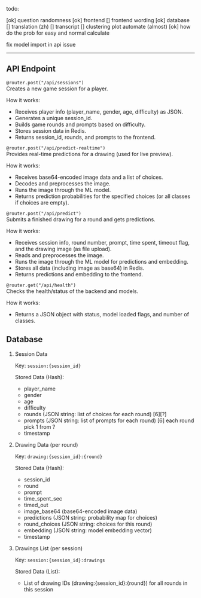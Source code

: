 

todo:

[ok] question randomness
[ok] frontend
[] frontend wording
[ok] database
[] translation (zh)
[] transcript
[] clustering plot automate (almost)
[ok] how do the prob for easy and normal calculate


fix model import in api issue


---
## API Endpoint
```@router.post("/api/sessions")```\
Creates a new game session for a player.

How it works:
- Receives player info (player_name, gender, age, difficulty) as JSON.
- Generates a unique session_id.
- Builds game rounds and prompts based on difficulty.
- Stores session data in Redis.
- Returns session_id, rounds, and prompts to the frontend.


```@router.post("/api/predict-realtime")```\
Provides real-time predictions for a drawing (used for live preview).

How it works:

- Receives base64-encoded image data and a list of choices.
- Decodes and preprocesses the image.
- Runs the image through the ML model.
- Returns prediction probabilities for the specified choices (or all classes if choices are empty).

```@router.post("/api/predict")```\
Submits a finished drawing for a round and gets predictions.

How it works:

- Receives session info, round number, prompt, time spent, timeout flag, and the drawing image (as file upload).
- Reads and preprocesses the image.
- Runs the image through the ML model for predictions and embedding.
- Stores all data (including image as base64) in Redis.
- Returns predictions and embedding to the frontend.

```@router.get("/api/health")```\
Checks the health/status of the backend and models.

How it works:

- Returns a JSON object with status, model loaded flags, and number of classes.


## Database


1. Session Data

    Key: ```session:{session_id}```

    Stored Data (Hash):
    - player_name
    - gender
    - age
    - difficulty
    - rounds (JSON string: list of choices for each round) [6][?]
    - prompts (JSON string: list of prompts for each round) [6] each round pick 1 from ?
    - timestamp


2. Drawing Data (per round)

    Key: ```drawing:{session_id}:{round}```

    Stored Data (Hash):
    - session_id
    - round
    - prompt
    - time_spent_sec
    - timed_out
    - image_base64 (base64-encoded image data)
    - predictions (JSON string: probability map for choices)
    - round_choices (JSON string: choices for this round)
    - embedding (JSON string: model embedding vector)
    - timestamp

3. Drawings List (per session)

    Key: ```session:{session_id}:drawings```

    Stored Data (List):
    - List of drawing IDs (drawing:{session_id}:{round}) for all rounds in this session
    